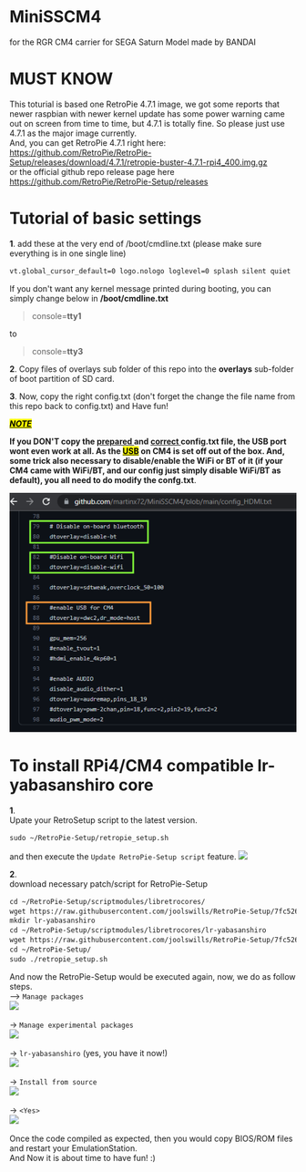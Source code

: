 # MiniSSCM4

for the RGR CM4 carrier for SEGA Saturn Model made by BANDAI
  
  
# MUST KNOW

This toturial is based one RetroPie 4.7.1 image, we got some reports that newer raspbian with newer kernel update has some power warning came out on screen from time to time, but 4.7.1 is totally fine. So please just use 4.7.1 as the major image currently.  
And, you can get RetroPie 4.7.1 right here: https://github.com/RetroPie/RetroPie-Setup/releases/download/4.7.1/retropie-buster-4.7.1-rpi4_400.img.gz  
or the official github repo release page here https://github.com/RetroPie/RetroPie-Setup/releases
  
  
# Tutorial of basic settings

**1**. 
add these at the very end of /boot/cmdline.txt (please make sure everything is in one single line)

```markdown
vt.global_cursor_default=0 logo.nologo loglevel=0 splash silent quiet
```

If you don't want any kernel message printed during booting, you can simply change below in **/boot/cmdline.txt**

> console=**tty1**

to

> console=**tty3**

**2**. 
Copy files of overlays sub folder of this repo into the **overlays** sub-folder of boot partition of SD card.

**3**. 
Now, copy the right config.txt (don't forget the change the file name from this repo back to config.txt) and
Have fun!

**<u>*<mark>NOTE</mark>*</u>**

**If you DON'T copy the <u>prepared </u>and <u>correct </u>config.txt file, the USB port wont even work at all. As the <u><mark>USB</mark></u> on CM4 is set off out of the box. And, some trick also necessary to disable/enable the WiFi or BT of it (if your CM4 came with WiFi/BT, and our config just simply disable WiFi/BT as default), you all need to do modify the confg.txt**.

![](https://raw.githubusercontent.com/martinx72/MiniSSCM4/main/photo/cm4_setting.png)

#

# To install RPi4/CM4 compatible lr-yabasanshiro core

**1**.  
Upate your RetroSetup script to the latest version.

```markdown
sudo ~/RetroPie-Setup/retropie_setup.sh
```

and then execute the `Update RetroPie-Setup script` feature.
![](https://raw.githubusercontent.com/martinx72/MiniSSCM4/main/photo/0000.png)

**2**.  
download necessary patch/script for RetroPie-Setup

```markdown
cd ~/RetroPie-Setup/scriptmodules/libretrocores/
wget https://raw.githubusercontent.com/joolswills/RetroPie-Setup/7fc52613b4c27788bb90530a71231ee67ab65f24/scriptmodules/libretrocores/lr-yabasanshiro.sh
mkdir lr-yabasanshiro
cd ~/RetroPie-Setup/scriptmodules/libretrocores/lr-yabasanshiro
wget https://raw.githubusercontent.com/joolswills/RetroPie-Setup/7fc52613b4c27788bb90530a71231ee67ab65f24/scriptmodules/libretrocores/lr-yabasanshiro/01_shader_hack_rpi4.diff
cd ~/RetroPie-Setup/
sudo ./retropie_setup.sh
```

And now the RetroPie-Setup would be executed again, now, we do as follow steps.  
--> `Manage packages`  
![](https://raw.githubusercontent.com/martinx72/MiniSSCM4/main/photo/001.png)

-> `Manage experimental packages`  
![](https://raw.githubusercontent.com/martinx72/MiniSSCM4/main/photo/002.png)

-> `lr-yabasanshiro` (yes, you have it now!)  
![](https://raw.githubusercontent.com/martinx72/MiniSSCM4/main/photo/003.png)

-> `Install from source`  
![](https://raw.githubusercontent.com/martinx72/MiniSSCM4/main/photo/004.png)

-> `<Yes>`  
![](https://raw.githubusercontent.com/martinx72/MiniSSCM4/main/photo/005.png)

Once the code compiled as expected, then you would copy BIOS/ROM files and restart your EmulationStation.  
And Now it is about time to have fun! :)
